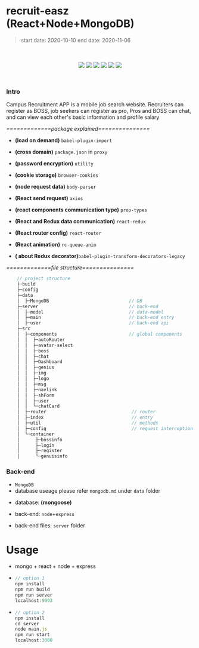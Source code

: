 # recruit-easz (React+Node+MongoDB)

> start date: 2020-10-10 
> end date: 2020-11-06

<p align="center" style="margin:50px 0;">
	<img src="https://img.shields.io/badge/language-html%20%7C%20javascript-blue" />
    <img src="https://travis-ci.org/2662419405/sh.svg?branch=master"  />
    <img src="https://img.shields.io/badge/version-v1.0-informational" />
    <img src="https://img.shields.io/badge/codecov-25-red" />
    <img src="https://img.shields.io/badge/platform-ios%20%7C%20android%20%7C%20widdow%20%7C%20ipad-inactive"  />
    <img src="https://img.shields.io/badge/weibo-%40SH-blueviolet"  />
</p>

### Intro

Campus Recruitment APP is a mobile job search website. Recruiters can register as BOSS, job seekers can register as pro, Pros and BOSS can chat, and can view each other's basic information and profile salary

*=============package explained===============*

* **(load on demand)** `babel-plugin-import`

* **(cross domain)** `package.json` in `proxy`

* **(password encryption)** `utility`

* **(cookie storage)** `browser-cookies`

* **(node request data)** `body-parser`

* **(React send request)** `axios`

* **(react components communication type)** `prop-types`

* **(React and Redux data communication)** `react-redux`

* **(React router config)** `react-router`

* **(React animation)** `rc-queue-anim`

* **( about Redux decorator)**`babel-plugin-transform-decorators-legacy`

*=============file structure===============*

```js
    // project structure
    ├─build
    ├─config
    ├─data
    │  ├─MongoDB            				  // DB    
    ├─server  								  // back-end
    │  ├─model          					  // data-model
    │  ├─main          				  		  // back-end entry
    │  ├─user          				 		  // back-end api    
    ├─src
    │  ├─components                           // global components
    │  │  ├─autoRouter
    │  │  ├─avatar-select
    │  │  ├─boss
    │  │  ├─chat
    │  │  ├─Dashboard
    │  │  ├─genius
    │  │  ├─img
    │  │  ├─logo
    │  │  ├─msg
    │  │  ├─navlink
    │  │  ├─shForm
    │  │  ├─user
    │  │  └─chatCard
    │  ├─router                                // router
    │  ├─index                                 // entry
    │  ├─util                                  // methods
    │  ├─config                                // request interception
    │  └─container
    │      ├─bossinfo   					   
    │      ├─login          				   
    │      ├─register                          
    │      └─genuisinfo                      

```

### Back-end

- `MongoDB`
- database useage please refer `mongodb.md` under `data` folder
* database: **(mongoose)**

- back-end: `node`+`express`

* back-end files: `server` folder



# Usage

* mongo + react + node + express

* ```js
  // option 1
  npm install 
  npm run build 
  npm run server 
  localhost:9093
  ```

* ```js
  // option 2
  npm install 
  cd server
  node main.js
  npm run start
  localhost:3000
  ```

